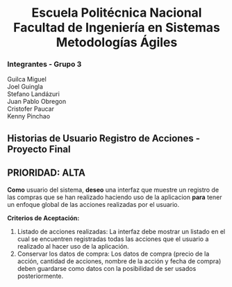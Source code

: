 <h1 align="center">
    Escuela Politécnica Nacional<br>
    Facultad de Ingeniería en Sistemas<br>
    Metodologías Ágiles<br>
</h1>

### Integrantes - Grupo 3

Guilca Miguel  
Joel Guingla  
Stefano Landázuri  
Juan Pablo Obregon  
Cristofer Paucar  
Kenny Pinchao

## Historias de Usuario Registro de Acciones - Proyecto Final
## PRIORIDAD: ALTA

**Como** usuario del sistema, **deseo** una interfaz que muestre un registro de las compras que se han realizado haciendo uso de la aplicacion **para** tener un enfoque global de las acciones realizadas por el usuario.  

**Criterios de Aceptación:**

1. Listado de acciones realizadas: La interfaz debe mostrar un listado en el cual se encuentren registradas todas las acciones que el usuario a realizado al hacer uso de la aplicación.
2. Conservar los datos de compra: Los datos de compra (precio de la acción, cantidad de acciones, nombre de la acción y fecha de compra) deben guardarse como datos con la posibilidad de ser usados posteriormente.
